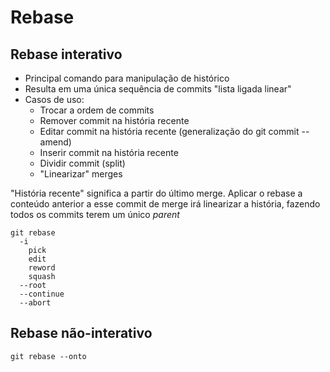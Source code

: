 # Rebase

## Rebase interativo

- Principal comando para manipulação de histórico
- Resulta em uma única sequência de commits "lista ligada linear"
- Casos de uso:
  - Trocar a ordem de commits
  - Remover commit na história recente
  - Editar commit na história recente
    (generalização do git commit --amend)
  - Inserir commit na história recente
  - Dividir commit (split)
  - "Linearizar" merges

"História recente" significa a partir do último merge.
Aplicar o rebase a conteúdo anterior a esse commit de merge
irá linearizar a história,
fazendo todos os commits terem um único *parent*

```
git rebase
  -i
    pick
    edit
    reword
    squash
  --root
  --continue
  --abort
```


## Rebase não-interativo

`git rebase --onto`
